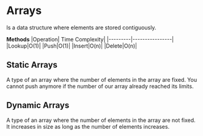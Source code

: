 # Arrays

Is a data structure where elements are stored contiguously.

**Methods**
|Operation| Time Complexity|
|---------|----------------|
|Lookup|O(1)|
|Push|O(1)|
|Insert|O(n)|
|Delete|O(n)|

## Static Arrays

A type of an array where the number of elements in the array are fixed. You cannot push anymore if the number of our array already reached its limits.

## Dynamic Arrays

A type of an array where the number of elements in the array are not fixed. It increases in size as long as the number of elements increases.
